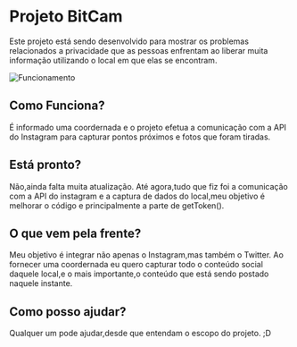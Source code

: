 Projeto BitCam
=======================================

Este projeto está sendo desenvolvido para mostrar os problemas relacionados a privacidade que as pessoas enfrentam ao liberar muita informação utilizando o local em que elas se encontram.

![Funcionamento](http://fesoft.net/bitcam/ex.png)

Como Funciona?
---------------------------------------

É informado uma coordernada e o projeto efetua a comunicação com a API do Instagram para capturar pontos próximos e fotos que foram tiradas.

Está pronto?
-----------------------------------------

Não,ainda falta muita atualização. Até agora,tudo que fiz foi a comunicação com a API do instagram e a captura de dados do local,meu objetivo é melhorar o código e principalmente a parte de getToken().

O que vem pela frente?
-----------------------------------------

Meu objetivo é integrar não apenas o Instagram,mas também o Twitter. Ao fornecer uma coordernada eu quero capturar todo o conteúdo social daquele local,e o mais importante,o conteúdo que está sendo postado naquele instante.

Como posso ajudar?
--------------------------------------

Qualquer um pode ajudar,desde que entendam o escopo do projeto. ;D